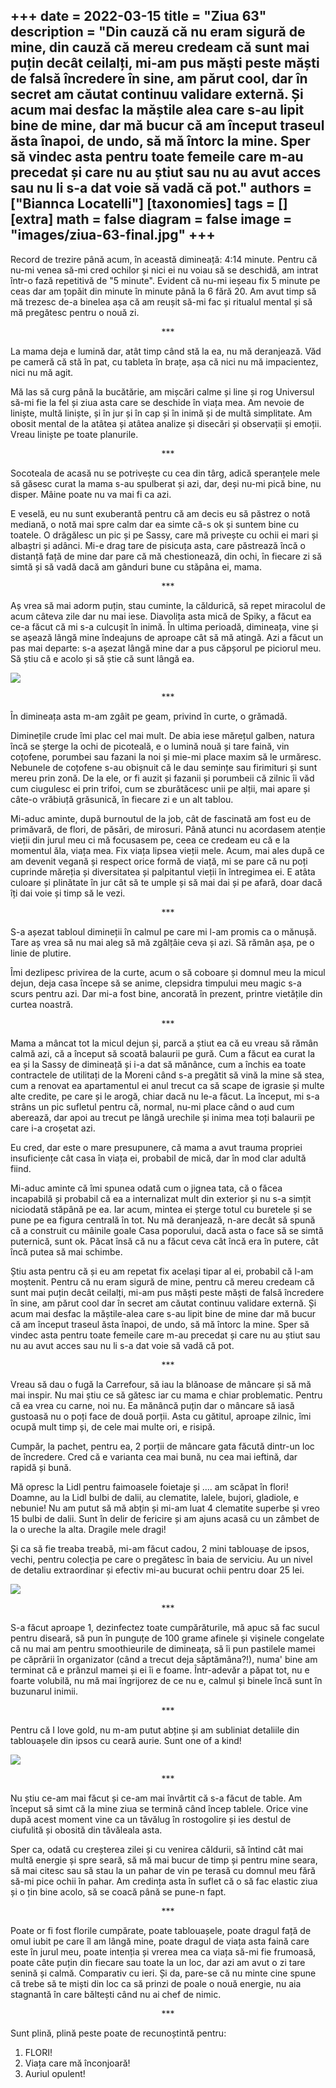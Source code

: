 
+++
date = 2022-03-15
title = "Ziua 63"
description = "Din cauză că nu eram sigură de mine, din cauză că mereu credeam că sunt mai puțin decât ceilalți, mi-am pus măști peste măști de falsă încredere în sine, am părut cool, dar în secret am căutat continuu validare externă. Și acum mai desfac la măștile alea care s-au lipit bine de mine, dar mă bucur că am început traseul ăsta înapoi, de undo, să mă întorc la mine. Sper să vindec asta pentru toate femeile care m-au precedat și care nu au știut sau nu au avut acces sau nu li s-a dat voie să vadă că pot."
authors = ["Biannca Locatelli"]
[taxonomies]
tags = []
[extra]
math = false
diagram = false
image = "images/ziua-63-final.jpg"
+++
---

Record de trezire până acum, în această dimineață: 4:14 minute. Pentru că nu-mi venea să-mi cred ochilor și nici ei nu voiau să se deschidă, am intrat într-o fază repetitivă de "5 minute". Evident că nu-mi ieșeau fix 5 minute pe ceas dar am țopăit din minute în minute până la 6 fără 20. Am avut timp să mă trezesc de-a binelea așa că am reușit să-mi fac și ritualul mental și să mă pregătesc pentru o nouă zi.

<p style="text-align: center;">***</p>

La mama deja e lumină dar, atât timp când stă la ea, nu mă deranjează. Văd pe cameră că stă în pat, cu tableta în brațe, așa că nici nu mă impacientez, nici nu mă agit.

Mă las să curg până la bucătărie, am mișcări calme și line și rog Universul să-mi fie la fel și ziua asta care se deschide în viața mea. Am nevoie de liniște, multă liniște, și în jur și în cap și în inimă și de multă simplitate. Am obosit mental de la atâtea și atâtea analize și disecări și observații și emoții. Vreau liniște pe toate planurile.

<p style="text-align: center;">***</p>

Socoteala de acasă nu se potrivește cu cea din târg, adică speranțele mele să găsesc curat la mama s-au spulberat și azi, dar, deși nu-mi pică bine, nu disper. Mâine poate nu va mai fi ca azi.

E veselă, eu nu sunt exuberantă pentru că am decis eu să păstrez o notă mediană, o notă mai spre calm dar ea simte că-s ok și suntem bine cu toatele. O drăgălesc un pic și pe Sassy, care mă privește cu ochii ei mari și albaștri și adânci. Mi-e drag tare de pisicuța asta, care păstrează încă o distanță față de mine dar pare că mă chestionează, din ochi, în fiecare zi să simtă și să vadă dacă am gânduri bune cu stăpâna ei, mama.

<p style="text-align: center;">***</p>

Aș vrea să mai adorm puțin, stau cuminte, la căldurică, să repet miracolul de acum câteva zile dar nu mai iese. Diavolița asta mică de Spiky, a făcut ea ce-a făcut că mi s-a culcușit în inimă. În ultima perioadă, dimineața, vine și se așează lângă mine îndeajuns de aproape cât să mă atingă. Azi a făcut un pas mai departe: s-a așezat lângă mine dar a pus căpșorul pe piciorul meu. Să știu că e acolo și să știe că sunt lângă ea.


<div class="flex justify-center">
  <img src="images/ziua-63-1.jpeg" />
</div>

<p style="text-align: center;">***</p>

În dimineața asta m-am zgâit pe geam, privind în curte, o grămadă.

Diminețile crude îmi plac cel mai mult. De abia iese mărețul galben, natura încă se șterge la ochi de picoteală, e o lumină nouă și tare faină, vin coțofene, porumbei sau fazani la noi și mie-mi place maxim să le urmăresc. Nebunele de coțofene s-au obișnuit că le dau semințe sau firimituri și sunt mereu prin zonă. De la ele, or fi auzit și fazanii și porumbeii că zilnic îi văd cum ciugulesc ei prin trifoi, cum se zburătăcesc unii pe alții, mai apare și câte-o vrăbiuță grăsunică, în fiecare zi e un alt tablou.

Mi-aduc aminte, după burnoutul de la job, cât de fascinată am fost eu de primăvară, de flori, de păsări, de mirosuri. Până atunci nu acordasem atenție vieții din jurul meu ci mă focusasem pe, ceea ce credeam eu că e la momentul ăla, viața mea. Fix viața lipsea vieții mele. Acum, mai ales după ce am devenit vegană și respect orice formă de viață, mi se pare că nu poți cuprinde măreția și diversitatea și palpitantul vieții în întregimea ei. E atâta culoare și plinătate în jur cât să te umple și să mai dai și pe afară, doar dacă îți dai voie și timp să le vezi.

<p style="text-align: center;">***</p>

S-a așezat tabloul dimineții în calmul pe care mi l-am promis ca o mănușă. Tare aș vrea să nu mai aleg să mă zgâlțâie ceva și azi. Să rămân așa, pe o linie de plutire.

Îmi dezlipesc privirea de la curte, acum o să coboare și domnul meu la micul dejun, deja casa începe să se anime, clepsidra timpului meu magic s-a scurs pentru azi. Dar mi-a fost bine, ancorată în prezent, printre vietățile din curtea noastră.

<p style="text-align: center;">***</p>

Mama a mâncat tot la micul dejun și, parcă a știut ea că eu vreau să rămân calmă azi, că a început să scoată balaurii pe gură. Cum a făcut ea curat la ea și la Sassy de dimineață și i-a dat să mănânce, cum a închis ea toate contractele de utilitați de la Moreni când s-a pregătit să vină la mine să stea, cum a renovat ea apartamentul ei anul trecut ca să scape de igrasie și multe alte credite, pe care și le arogă, chiar dacă nu le-a făcut. La început, mi s-a strâns un pic sufletul pentru că, normal, nu-mi place când o aud cum aberează, dar apoi au trecut pe lângă urechile și inima mea toți balaurii pe care i-a croșetat azi.

Eu cred, dar este o mare presupunere, că mama a avut trauma propriei insuficiențe cât casa în viața ei, probabil de mică, dar în mod clar adultă fiind.

Mi-aduc aminte că îmi spunea odată cum o jignea tata, că o făcea incapabilă și probabil că ea a internalizat mult din exterior și nu s-a simțit niciodată stăpână pe ea. Iar acum, mintea ei șterge totul cu buretele și se pune pe ea figura centrală în tot. Nu mă deranjează, n-are decât să spună că a construit cu mâinile goale Casa poporului, dacă asta o face să se simtă puternică, sunt ok. Păcat însă că nu a făcut ceva cât încă era în putere, cât încă putea să mai schimbe.

Știu asta pentru că și eu am repetat fix același tipar al ei, probabil că l-am moștenit. Pentru că nu eram sigură de mine, pentru că mereu credeam că sunt mai puțin decât ceilalți, mi-am pus măști peste măști de falsă încredere în sine, am părut cool dar în secret am căutat continuu validare externă. Și acum mai desfac la măștile-alea care s-au lipit bine de mine dar mă bucur că am început traseul ăsta înapoi, de undo, să mă întorc la mine. Sper să vindec asta pentru toate femeile care m-au precedat și care nu au știut sau nu au avut acces sau nu li s-a dat voie să vadă că pot.

<p style="text-align: center;">***</p>

Vreau să dau o fugă la Carrefour, să iau la blănoase de mâncare și să mă mai inspir. Nu mai știu ce să gătesc iar cu mama e chiar problematic. Pentru că ea vrea cu carne, noi nu. Ea mănâncă puțin dar o mâncare să iasă gustoasă nu o poți face de două porții. Asta cu gătitul, aproape zilnic, îmi ocupă mult timp și, de cele mai multe ori, e risipă.

Cumpăr, la pachet, pentru ea, 2 porții de mâncare gata făcută dintr-un loc de încredere. Cred că e varianta cea mai bună, nu cea mai ieftină, dar rapidă și bună.

Mă opresc la Lidl pentru faimoasele foietaje și …. am scăpat în flori! Doamne, au la Lidl bulbi de dalii, au clematite, lalele, bujori, gladiole, e nebunie! Nu am putut să mă abțin și mi-am luat 4 clematite superbe și vreo 15 bulbi de dalii. Sunt în delir de fericire și am ajuns acasă cu un zâmbet de la o ureche la alta. Dragile mele dragi!

Și ca să fie treaba treabă, mi-am făcut cadou, 2 mini tablouașe de ipsos, vechi, pentru colecția pe care o pregătesc în baia de serviciu. Au un nivel de detaliu extraordinar și efectiv mi-au bucurat ochii pentru doar 25 lei.


<div class="flex justify-center">
  <img src="images/ziua-63-2-1.jpeg" />
</div>

<p style="text-align: center;">***</p>

S-a făcut aproape 1, dezinfectez toate cumpărăturile, mă apuc să fac sucul pentru diseară, să pun în punguțe de 100 grame afinele și vișinele congelate că nu mai am pentru smoothieurile de dimineața, să îi pun pastilele mamei pe căprării în organizator (când a trecut deja săptămâna?!), numa' bine am terminat că e prânzul mamei și ei îi e foame. Într-adevăr a păpat tot, nu e foarte volubilă, nu mă mai îngrijorez de ce nu e, calmul și binele încă sunt în buzunarul inimii.

<p style="text-align: center;">***</p>

Pentru că I love gold, nu m-am putut abține și am subliniat detaliile din tablouașele din ipsos cu ceară aurie. Sunt one of a kind!


<div class="flex justify-center">
  <img src="images/ziua-63-3.jpeg" />
</div>

<p style="text-align: center;">***</p>

Nu știu ce-am mai făcut și ce-am mai învârtit că s-a făcut de table. Am început să simt că la mine ziua se termină când încep tablele. Orice vine după acest moment vine ca un tăvălug în rostogolire și ies destul de ciufulită și obosită din tăvăleala asta.

Sper ca, odată cu creșterea zilei și cu venirea căldurii, să întind cât mai multă energie și spre seară, să mă mai bucur de timp și pentru mine seara, să mai citesc sau să stau la un pahar de vin pe terasă cu domnul meu fără să-mi pice ochii în pahar. Am credința asta în suflet că o să fac elastic ziua și o țin bine acolo, să se coacă până se pune-n fapt.

<p style="text-align: center;">***</p>

Poate or fi fost florile cumpărate, poate tablouașele, poate dragul față de omul iubit pe care îl am lângă mine, poate dragul de viața asta faină care este în jurul meu, poate intenția și vrerea mea ca viața să-mi fie frumoasă, poate câte puțin din fiecare sau toate la un loc, dar azi am avut o zi tare senină și calmă. Comparativ cu ieri. Și da, pare-se că nu minte cine spune că trebe să te miști din loc ca să prinzi de poale o nouă energie, nu aia stagnantă în care băltești când nu ai chef de nimic.

<p style="text-align: center;">***</p>

Sunt plină, plină peste poate de recunoștintă pentru:
1. FLORI!
2. Viața care mă înconjoară!
3. Auriul opulent!
